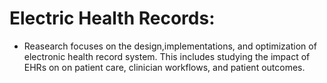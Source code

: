 # Electric Health Records:
 - Reasearch focuses on the design,implementations, and optimization of electronic health record system. This includes studying the impact of EHRs on on patient care, clinician workflows, and patient outcomes.
